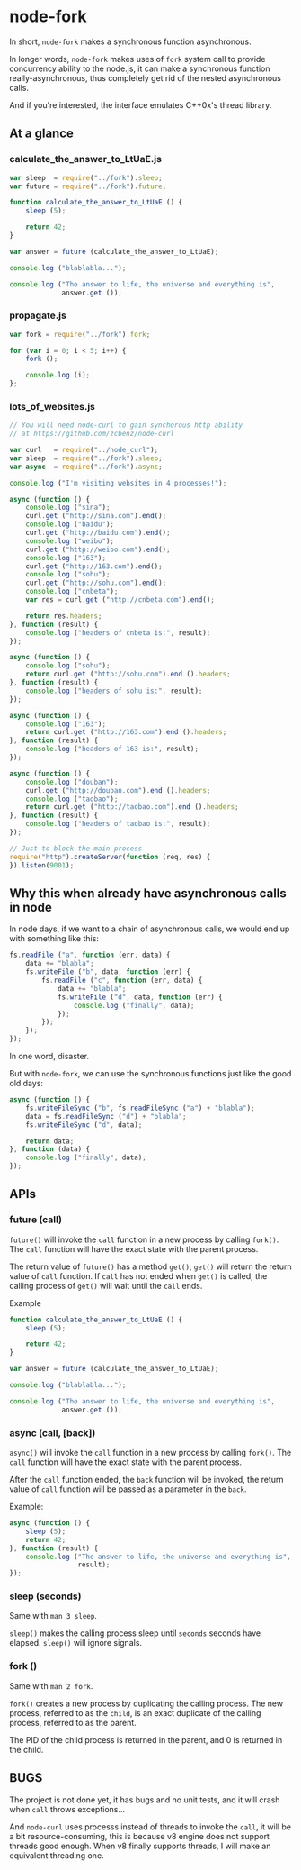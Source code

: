 # node-fork
 
 In short, `node-fork` makes a synchronous function asynchronous.

 In longer words, `node-fork` makes uses of `fork` system call to provide
 concurrency ability to the node.js, it can make a synchronous function
 really-asynchronous, thus completely get rid of the nested asynchronous
 calls.

 And if you're interested, the interface emulates C++0x's thread library.

## At a glance

### calculate_the_answer_to_LtUaE.js

```javascript
var sleep  = require("../fork").sleep;
var future = require("../fork").future;

function calculate_the_answer_to_LtUaE () {
    sleep (5);

    return 42;
}

var answer = future (calculate_the_answer_to_LtUaE);

console.log ("blablabla...");

console.log ("The answer to life, the universe and everything is",
             answer.get ());
```

### propagate.js

```javascript
var fork = require("../fork").fork;

for (var i = 0; i < 5; i++) {
    fork ();

    console.log (i);
};
```

### lots_of_websites.js

```javascript
// You will need node-curl to gain synchorous http ability
// at https://github.com/zcbenz/node-curl

var curl   = require("../node_curl");
var sleep  = require("../fork").sleep;
var async  = require("../fork").async;

console.log ("I'm visiting websites in 4 processes!");

async (function () {
    console.log ("sina");
    curl.get ("http://sina.com").end();
    console.log ("baidu");
    curl.get ("http://baidu.com").end();
    console.log ("weibo");
    curl.get ("http://weibo.com").end();
    console.log ("163");
    curl.get ("http://163.com").end();
    console.log ("sohu");
    curl.get ("http://sohu.com").end();
    console.log ("cnbeta");
    var res = curl.get ("http://cnbeta.com").end();

    return res.headers;
}, function (result) {
    console.log ("headers of cnbeta is:", result);
});

async (function () {
    console.log ("sohu");
    return curl.get ("http://sohu.com").end ().headers;
}, function (result) {
    console.log ("headers of sohu is:", result);
});

async (function () {
    console.log ("163");
    return curl.get ("http://163.com").end ().headers;
}, function (result) {
    console.log ("headers of 163 is:", result);
});

async (function () {
    console.log ("douban");
    curl.get ("http://douban.com").end ().headers;
    console.log ("taobao");
    return curl.get ("http://taobao.com").end ().headers;
}, function (result) {
    console.log ("headers of taobao is:", result);
});

// Just to block the main process
require("http").createServer(function (req, res) {
}).listen(9001);
```

## Why this when already have asynchronous calls in node

 In node days, if we want to a chain of asynchronous calls, we would end up
 with something like this:

```javascript
fs.readFile ("a", function (err, data) {
    data += "blabla";
    fs.writeFile ("b", data, function (err) {
        fs.readFile ("c", function (err, data) {
            data += "blabla";
            fs.writeFile ("d", data, function (err) {
                console.log ("finally", data);
            });
        });
    });
});
```
 In one word, disaster.

 But with `node-fork`, we can use the synchronous functions just like the
 good old days:

```javascript
async (function () {
    fs.writeFileSync ("b", fs.readFileSync ("a") + "blabla");
    data = fs.readFileSync ("d") + "blabla";
    fs.writeFileSync ("d", data);

    return data;
}, function (data) {
    console.log ("finally", data);
});
```

## APIs

### future (call)

 `future()` will invoke the `call` function in a new process by calling 
 `fork()`. The `call` function will have the exact state with the parent
 process.

 The return value of `future()` has a method `get()`, `get()` will return
 the return value of `call` function. If `call` has not ended when `get()`
 is called, the calling process of `get()` will wait until the `call`
 ends.

 Example

```javascript
function calculate_the_answer_to_LtUaE () {
    sleep (5);

    return 42;
}

var answer = future (calculate_the_answer_to_LtUaE);

console.log ("blablabla...");

console.log ("The answer to life, the universe and everything is",
             answer.get ());
```

### async (call, [back])

 `async()` will invoke the `call` function in a new process by calling 
 `fork()`. The `call` function will have the exact state with the parent
 process.
 
 After the `call` function ended, the `back` function will be invoked, 
 the return value of `call` function will be passed as a parameter in the
 `back`.

 Example:

```javascript
async (function () {
    sleep (5);
    return 42;
}, function (result) {
    console.log ("The answer to life, the universe and everything is",
                 result);
});
```

### sleep (seconds)
 
 Same with `man 3 sleep`.

 `sleep()` makes the calling process sleep until `seconds` seconds have
 elapsed. `sleep()` will ignore signals.

### fork ()

 Same with `man 2 fork`.

 `fork()` creates a new process by duplicating the calling process. The
 new process, referred to as the `child`, is an exact duplicate of the
 calling process, referred to as the parent.

 The PID of the child process is returned in the parent, and
 0 is returned in the child.

## BUGS

 The project is not done yet, it has bugs and no unit tests, and it will
 crash when `call` throws exceptions...

 And `node-curl` uses processs instead of threads to invoke the `call`,
 it will be a bit resource-consuming, this is because v8 engine does not
 support threads good enough. When v8 finally supports threads, I will
 make an equivalent threading one.
